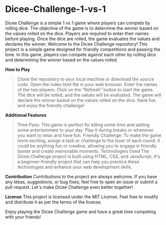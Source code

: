 # Dicee-Challenge-1-vs-1
Dicee Challenge is a simple 1 vs 1 game where players can compete by rolling dice. The objective of the game is to determine the winner based on the values rolled on the dice. Players are required to enter their names before playing. Once the dice are rolled, the game evaluates the values and declares the winner. 
Welcome to the Dicee Challenge repository! This project is a simple game designed for friendly competitions and passing the time. In this game, players can compete against each other by rolling dice and determining the winner based on the values rolled.



**How to Play**
>Clone the repository to your local machine or download the source code.
>Open the index.html file in your web browser.
>Enter the names of the two players.
>Click on the "Refresh" button to start the game.
>The dice will be rolled, and the values will be evaluated.
>The game will declare the winner based on the values rolled on the dice.
>Have fun and enjoy the friendly challenge!



**Additional Features**
>Time Pass: This game is perfect for killing some time and adding some entertainment to your day. Play it during breaks or whenever you want to relax and have fun.
>Friendly Challenge: To make the game more exciting, assign a task or challenge to the loser of each round. It could be anything fun or creative, allowing you to engage in friendly banter and create memorable moments.
>Technologies Used
>The Dicee Challenge project is built using HTML, CSS, and JavaScript. It's a beginner-friendly project that can help you practice these technologies and enhance your web development skills.



**Contribution**
Contributions to the project are always welcome. If you have any ideas, suggestions, or bug fixes, feel free to open an issue or submit a pull request. Let's make Dicee Challenge even better together!

**License**
This project is licensed under the MIT License. Feel free to modify and distribute it as per the terms of the license.

Enjoy playing the Dicee Challenge game and have a great time competing with your friends!
